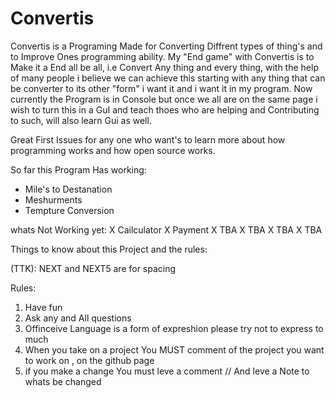 # Convertis

Convertis is a Programing Made for Converting Diffrent types of thing's and to Improve Ones programming ability.
My "End game" with Convertis is to Make it a End all be all, i.e Convert Any thing and every thing, with the help of many people i believe we can achieve this starting with any thing that can be converter to its other "form" i want it and i want it in my program.
Now currently the Program is in Console but once we all are on the same page i wish to turn this in a GuI and teach thoes who are helping and Contributing to such, will also learn Gui as well.

Great First Issues for any one who want's to learn more about how programming works and how open source works.


So far this Program Has working:
   - Mile's to Destanation
   - Meshurments
   - Tempture Conversion
   
whats Not Working yet:
   X Cailculator
   X Payment
   X TBA
   X TBA
   X TBA
   X TBA
   
   Things to know about this Project and the rules:
   
   (TTK):
   NEXT and NEXT5 are for spacing
   
   Rules:
   1. Have fun 
   2. Ask any and All questions
   3. Offinceive Language is a form of expreshion please try not to express to much
   4. When you take on a project You MUST comment of the project you want to work on , on the github page
   5. if you make a change You must leve a comment // And leve a Note to whats be changed
   
   
